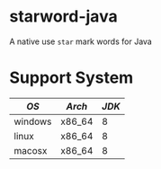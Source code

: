 starword-java
===================================

A native use `star` mark words for Java

# Support System

| *OS*    | *Arch* | *JDK* |
|---------|--------|-------|
| windows | x86_64 | 8     |
| linux   | x86_64 | 8     |
| macosx  | x86_64 | 8     |
